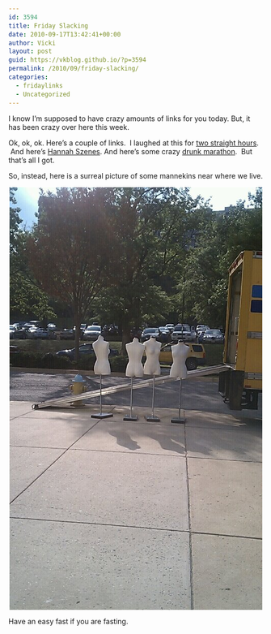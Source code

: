 ```yaml
---
id: 3594
title: Friday Slacking
date: 2010-09-17T13:42:41+00:00
author: Vicki
layout: post
guid: https://vkblog.github.io/?p=3594
permalink: /2010/09/friday-slacking/
categories:
  - fridaylinks
  - Uncategorized
---
```

I know I&#8217;m supposed to have crazy amounts of links for you today. But, it has been crazy over here this week.

Ok, ok, ok. Here&#8217;s a couple of links.  I laughed at this for [two straight hours](http://thebloggess.com/?p=8250).  And here&#8217;s [Hannah Szenes](http://www.harpyness.com/2010/09/11/poetry-saturdays-hannah-szenes/). And here&#8217;s some crazy [drunk marathon](http://www.aladyinlondon.com/2010/09/lady-runs-the-medoc-marathon.html).  But that&#8217;s all I got.

So, instead, here is a surreal picture of some mannekins near where we live.

<img style="display: block; margin-right: auto; margin-left: auto;" src="https://raw.githubusercontent.com/vkblog/vkblog.github.io/master/public/img/2010/09/wpid-IMAG0282.jpg" alt="image" />

Have an easy fast if you are fasting.